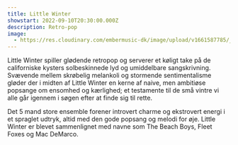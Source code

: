 ```yaml
---
title: Little Winter
showstart: 2022-09-10T20:30:00.000Z
description: Retro-pop
image:
  - https://res.cloudinary.com/embermusic-dk/image/upload/v1661587785/_DSC1536_ur82ti.jpg
---
```

Little Winter spiller glødende retropop og serverer et køligt take på de californiske kysters solbeskinnede lyd og umiddelbare sangskrivning. Svævende mellem skrøbelig melankoli og stormende sentimentalisme gløder der i midten af Little Winter en kerne af naive, men ambitiøse popsange om ensomhed og kærlighed; et testamente til de små vintre vi alle går igennem i søgen efter at finde sig til rette. 

Det 5 mand store ensemble forener introvert charme og ekstrovert energi i et spraglet udtryk, altid med den gode popsang og melodi for øje. Little Winter er blevet sammenlignet med navne som The Beach Boys, Fleet Foxes og Mac DeMarco.